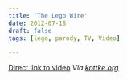 ```yaml
---
title: 'The Lego Wire'
date: 2012-07-18
draft: false
tags: [lego, parody, TV, Video]

---
```


[Direct link to video](http://screen.yahoo.com/the-lego-wire-29977908.html) _Via [kottke.org](http://kottke.org/12/07/the-lego-wire)_